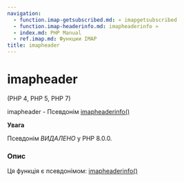 ```yaml
---
navigation:
  - function.imap-getsubscribed.md: « imapgetsubscribed
  - function.imap-headerinfo.md: imapheaderinfo »
  - index.md: PHP Manual
  - ref.imap.md: Функции IMAP
title: imapheader
---
```

# imapheader

(PHP 4, PHP 5, PHP 7)

imapheader - Псевдонім [imapheaderinfo()](function.imap-headerinfo.md)

**Увага**

Псевдонім *ВИДАЛЕНО* у PHP 8.0.0.

### Опис

Ця функція є псевдонімом: [imapheaderinfo()](function.imap-headerinfo.md)
